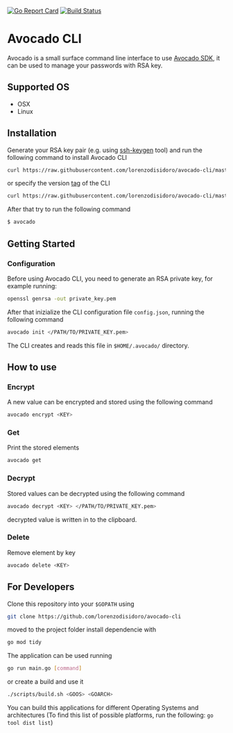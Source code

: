[![Go Report Card](https://goreportcard.com/badge/github.com/lorenzodisidoro/avocado-cli)](https://goreportcard.com/report/github.com/lorenzodisidoro/avocado-cli)
[![Build Status](https://travis-ci.com/lorenzodisidoro/avocado-cli.svg?branch=master)](https://travis-ci.com/lorenzodisidoro/avocado-cli)

# Avocado CLI
Avocado is a small surface command line interface to use [Avocado SDK](https://github.com/lorenzodisidoro/avocado-sdk), it can be used to manage your passwords with RSA key.

## Supported OS
- OSX
- Linux

## Installation
Generate your RSA key pair (e.g. using [ssh-keygen](https://www.ssh.com/ssh/keygen/) tool) and run the following command to install Avocado CLI
```sh
curl https://raw.githubusercontent.com/lorenzodisidoro/avocado-cli/master/scripts/install_cli.sh | bash
```
or specify the version [tag](https://github.com/lorenzodisidoro/avocado-cli/tags) of the CLI
```sh
curl https://raw.githubusercontent.com/lorenzodisidoro/avocado-cli/master/scripts/install_cli.sh | bash -s VERSION_TAG
```
After that try to run the following command
```sh
$ avocado
```

## Getting Started

### Configuration
Before using Avocado CLI, you need to generate an RSA private key, for example running:
```sh
openssl genrsa -out private_key.pem
```


After that inizialize the CLI configuration file `config.json`, running the following command
```sh
avocado init </PATH/TO/PRIVATE_KEY.pem>
```

The CLI creates and reads this file in `$HOME/.avocado/` directory.

## How to use

### Encrypt
A new value can be encrypted and stored using the following command
```sh
avocado encrypt <KEY>
```

### Get
Print the stored elements
```sh
avocado get
```

### Decrypt
Stored values can be decrypted using the following command
```sh
avocado decrypt <KEY> </PATH/TO/PRIVATE_KEY.pem>
```
decrypted value is written in to the clipboard.

### Delete
Remove element by key
```sh
avocado delete <KEY>
```

## For Developers
Clone this repository into your `$GOPATH` using
```sh
git clone https://github.com/lorenzodisidoro/avocado-cli
```

moved to the project folder install dependencie with
```sh
go mod tidy
```

The application can be used running 
```sh
go run main.go [command]
```

or create a build and use it
```sh
./scripts/build.sh <GOOS> <GOARCH>
```
You can build this applications for different Operating Systems and architectures (To find this list of possible platforms, run the following: `go tool dist list`)